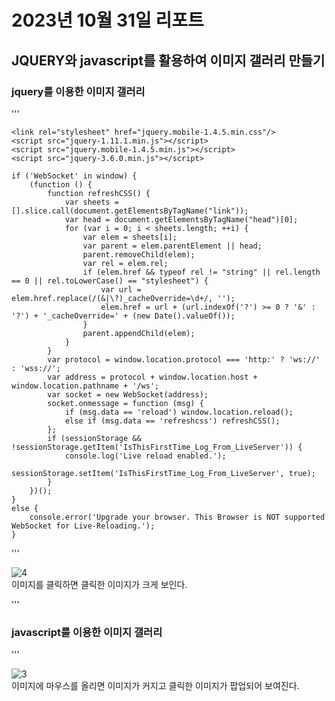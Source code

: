# 2023년 10월 31일 리포트
## JQUERY와 javascript를 활용하여 이미지 갤러리 만들기
### jquery를 이용한 이미지 갤러리
''' 

	<link rel="stylesheet" href="jquery.mobile-1.4.5.min.css"/>
	<script src="jquery-1.11.1.min.js"></script>
	<script src="jquery.mobile-1.4.5.min.js"></script>
	<script src="jquery-3.6.0.min.js"></script>

 	if ('WebSocket' in window) {
		(function () {
			function refreshCSS() {
				var sheets = [].slice.call(document.getElementsByTagName("link"));
				var head = document.getElementsByTagName("head")[0];
				for (var i = 0; i < sheets.length; ++i) {
					var elem = sheets[i];
					var parent = elem.parentElement || head;
					parent.removeChild(elem);
					var rel = elem.rel;
					if (elem.href && typeof rel != "string" || rel.length == 0 || rel.toLowerCase() == "stylesheet") {
						var url = elem.href.replace(/(&|\?)_cacheOverride=\d+/, '');
						elem.href = url + (url.indexOf('?') >= 0 ? '&' : '?') + '_cacheOverride=' + (new Date().valueOf());
					}
					parent.appendChild(elem);
				}
			}
			var protocol = window.location.protocol === 'http:' ? 'ws://' : 'wss://';
			var address = protocol + window.location.host + window.location.pathname + '/ws';
			var socket = new WebSocket(address);
			socket.onmessage = function (msg) {
				if (msg.data == 'reload') window.location.reload();
				else if (msg.data == 'refreshcss') refreshCSS();
			};
			if (sessionStorage && !sessionStorage.getItem('IsThisFirstTime_Log_From_LiveServer')) {
				console.log('Live reload enabled.');
				sessionStorage.setItem('IsThisFirstTime_Log_From_LiveServer', true);
			}
		})();
	}
	else {
		console.error('Upgrade your browser. This Browser is NOT supported WebSocket for Live-Reloading.');
	}


'''
   
![4](https://github.com/rhkdtjq0915/cordova/assets/80075223/c921b29b-9161-498c-b352-ed7045fd0a6f)   
이미지를 클릭하면 클릭한 이미지가 크게 보인다.
   
'''

### javascript를 이용한 이미지 갤러리   

 <script type="text/javascript">
	$(document).ready(function(){
	   $(".picture2 a").click(function(){
		   $(".main img").attr("src", $(this).attr("href"))
							.attr("alt", $(this).children("img").attr("alt"));
	   return false;
	   });
	});
   </script>

'''
   
![3](https://github.com/rhkdtjq0915/cordova/assets/80075223/5a1c5246-d904-4ff3-9edf-c508063249a9)   
이미지에 마우스를 올리면 이미지가 커지고 클릭한 이미지가 팝업되어 보여진다.

   
   
